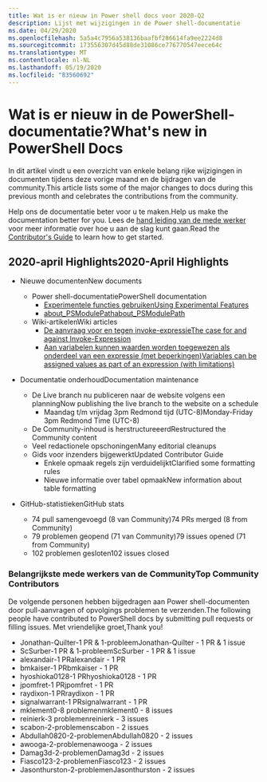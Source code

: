 ```yaml
---
title: Wat is er nieuw in Power shell docs voor 2020-Q2
description: Lijst met wijzigingen in de Power shell-documentatie
ms.date: 04/29/2020
ms.openlocfilehash: 5a5a4c7956a538136baafbf286614fa9ee2224d8
ms.sourcegitcommit: 173556307d45d88de31086ce776770547eece64c
ms.translationtype: MT
ms.contentlocale: nl-NL
ms.lasthandoff: 05/19/2020
ms.locfileid: "83560692"
---
```

# <a name="whats-new-in-powershell-docs"></a><span data-ttu-id="d4a5d-103">Wat is er nieuw in de PowerShell-documentatie?</span><span class="sxs-lookup"><span data-stu-id="d4a5d-103">What's new in PowerShell Docs</span></span>

<span data-ttu-id="d4a5d-104">In dit artikel vindt u een overzicht van enkele belang rijke wijzigingen in documenten tijdens deze vorige maand en de bijdragen van de community.</span><span class="sxs-lookup"><span data-stu-id="d4a5d-104">This article lists some of the major changes to docs during this previous month and celebrates the contributions from the community.</span></span>

<span data-ttu-id="d4a5d-105">Help ons de documentatie beter voor u te maken.</span><span class="sxs-lookup"><span data-stu-id="d4a5d-105">Help us make the documentation better for you.</span></span> <span data-ttu-id="d4a5d-106">Lees de [hand leiding van de mede werker][contrib] voor meer informatie over hoe u aan de slag kunt gaan.</span><span class="sxs-lookup"><span data-stu-id="d4a5d-106">Read the [Contributor's Guide][contrib] to learn how to get started.</span></span>

## <a name="2020-april-highlights"></a><span data-ttu-id="d4a5d-107">2020-april Highlights</span><span class="sxs-lookup"><span data-stu-id="d4a5d-107">2020-April Highlights</span></span>

- <span data-ttu-id="d4a5d-108">Nieuwe documenten</span><span class="sxs-lookup"><span data-stu-id="d4a5d-108">New documents</span></span>
  - <span data-ttu-id="d4a5d-109">Power shell-documentatie</span><span class="sxs-lookup"><span data-stu-id="d4a5d-109">PowerShell documentation</span></span>
    - [<span data-ttu-id="d4a5d-110">Experimentele functies gebruiken</span><span class="sxs-lookup"><span data-stu-id="d4a5d-110">Using Experimental Features</span></span>](/powershell/scripting/whats-new/experimental-features)
    - [<span data-ttu-id="d4a5d-111">about_PSModulePath</span><span class="sxs-lookup"><span data-stu-id="d4a5d-111">about_PSModulePath</span></span>](/powershell/module/microsoft.powershell.core/about/about_psmodulepath)
  - <span data-ttu-id="d4a5d-112">Wiki-artikelen</span><span class="sxs-lookup"><span data-stu-id="d4a5d-112">Wiki articles</span></span>
    - [<span data-ttu-id="d4a5d-113">De aanvraag voor en tegen invoke-expressie</span><span class="sxs-lookup"><span data-stu-id="d4a5d-113">The case for and against Invoke-Expression</span></span>](https://github.com/MicrosoftDocs/PowerShell-Docs/wiki/The-case-for-and-against-Invoke-Expression)
    - <span data-ttu-id="d4a5d-114">[Aan variabelen kunnen waarden worden toegewezen als onderdeel van een expressie (met beperkingen)](https://github.com/MicrosoftDocs/PowerShell-Docs/wiki/Variables-can-be-assigned-values-as-part-of-an-expression-(with-limitations))</span><span class="sxs-lookup"><span data-stu-id="d4a5d-114">[Variables can be assigned values as part of an expression (with limitations)](https://github.com/MicrosoftDocs/PowerShell-Docs/wiki/Variables-can-be-assigned-values-as-part-of-an-expression-(with-limitations))</span></span>

- <span data-ttu-id="d4a5d-115">Documentatie onderhoud</span><span class="sxs-lookup"><span data-stu-id="d4a5d-115">Documentation maintenance</span></span>
  - <span data-ttu-id="d4a5d-116">De Live branch nu publiceren naar de website volgens een planning</span><span class="sxs-lookup"><span data-stu-id="d4a5d-116">Now publishing the live branch to the website on a schedule</span></span>
    - <span data-ttu-id="d4a5d-117">Maandag t/m vrijdag 3pm Redmond tijd (UTC-8)</span><span class="sxs-lookup"><span data-stu-id="d4a5d-117">Monday-Friday 3pm Redmond Time (UTC-8)</span></span>
  - <span data-ttu-id="d4a5d-118">De Community-inhoud is herstructureeerd</span><span class="sxs-lookup"><span data-stu-id="d4a5d-118">Restructured the Community content</span></span>
  - <span data-ttu-id="d4a5d-119">Veel redactionele opschoningen</span><span class="sxs-lookup"><span data-stu-id="d4a5d-119">Many editorial cleanups</span></span>
  - <span data-ttu-id="d4a5d-120">Gids voor inzenders bijgewerkt</span><span class="sxs-lookup"><span data-stu-id="d4a5d-120">Updated Contributor Guide</span></span>
    - <span data-ttu-id="d4a5d-121">Enkele opmaak regels zijn verduidelijkt</span><span class="sxs-lookup"><span data-stu-id="d4a5d-121">Clarified some formatting rules</span></span>
    - <span data-ttu-id="d4a5d-122">Nieuwe informatie over tabel opmaak</span><span class="sxs-lookup"><span data-stu-id="d4a5d-122">New information about table formatting</span></span>

- <span data-ttu-id="d4a5d-123">GitHub-statistieken</span><span class="sxs-lookup"><span data-stu-id="d4a5d-123">GitHub stats</span></span>
  - <span data-ttu-id="d4a5d-124">74 pull samengevoegd (8 van Community)</span><span class="sxs-lookup"><span data-stu-id="d4a5d-124">74 PRs merged (8 from Community)</span></span>
  - <span data-ttu-id="d4a5d-125">79 problemen geopend (71 van Community)</span><span class="sxs-lookup"><span data-stu-id="d4a5d-125">79 issues opened (71 from Community)</span></span>
  - <span data-ttu-id="d4a5d-126">102 problemen gesloten</span><span class="sxs-lookup"><span data-stu-id="d4a5d-126">102 issues closed</span></span>

### <a name="top-community-contributors"></a><span data-ttu-id="d4a5d-127">Belangrijkste mede werkers van de Community</span><span class="sxs-lookup"><span data-stu-id="d4a5d-127">Top Community Contributors</span></span>

<span data-ttu-id="d4a5d-128">De volgende personen hebben bijgedragen aan Power shell-documenten door pull-aanvragen of opvolgings problemen te verzenden.</span><span class="sxs-lookup"><span data-stu-id="d4a5d-128">The following people have contributed to PowerShell docs by submitting pull requests or filling issues.</span></span> <span data-ttu-id="d4a5d-129">Met vriendelijke groet,</span><span class="sxs-lookup"><span data-stu-id="d4a5d-129">Thank you!</span></span>

- <span data-ttu-id="d4a5d-130">Jonathan-Quilter-1 PR & 1-probleem</span><span class="sxs-lookup"><span data-stu-id="d4a5d-130">Jonathan-Quilter - 1 PR & 1 issue</span></span>
- <span data-ttu-id="d4a5d-131">ScSurber-1 PR & 1-probleem</span><span class="sxs-lookup"><span data-stu-id="d4a5d-131">ScSurber - 1 PR & 1 issue</span></span>
- <span data-ttu-id="d4a5d-132">alexandair-1 PR</span><span class="sxs-lookup"><span data-stu-id="d4a5d-132">alexandair - 1 PR</span></span>
- <span data-ttu-id="d4a5d-133">bmkaiser-1 PR</span><span class="sxs-lookup"><span data-stu-id="d4a5d-133">bmkaiser - 1 PR</span></span>
- <span data-ttu-id="d4a5d-134">hyoshioka0128-1 PR</span><span class="sxs-lookup"><span data-stu-id="d4a5d-134">hyoshioka0128 - 1 PR</span></span>
- <span data-ttu-id="d4a5d-135">jpomfret-1 PR</span><span class="sxs-lookup"><span data-stu-id="d4a5d-135">jpomfret - 1 PR</span></span>
- <span data-ttu-id="d4a5d-136">raydixon-1 PR</span><span class="sxs-lookup"><span data-stu-id="d4a5d-136">raydixon - 1 PR</span></span>
- <span data-ttu-id="d4a5d-137">signalwarrant-1 PR</span><span class="sxs-lookup"><span data-stu-id="d4a5d-137">signalwarrant - 1 PR</span></span>
- <span data-ttu-id="d4a5d-138">mklement0-8 problemen</span><span class="sxs-lookup"><span data-stu-id="d4a5d-138">mklement0 - 8 issues</span></span>
- <span data-ttu-id="d4a5d-139">reinierk-3 problemen</span><span class="sxs-lookup"><span data-stu-id="d4a5d-139">reinierk - 3 issues</span></span>
- <span data-ttu-id="d4a5d-140">scabon-2-problemen</span><span class="sxs-lookup"><span data-stu-id="d4a5d-140">scabon - 2 issues</span></span>
- <span data-ttu-id="d4a5d-141">Abdullah0820-2-problemen</span><span class="sxs-lookup"><span data-stu-id="d4a5d-141">Abdullah0820 - 2 issues</span></span>
- <span data-ttu-id="d4a5d-142">awooga-2-problemen</span><span class="sxs-lookup"><span data-stu-id="d4a5d-142">awooga - 2 issues</span></span>
- <span data-ttu-id="d4a5d-143">Damag3d-2-problemen</span><span class="sxs-lookup"><span data-stu-id="d4a5d-143">Damag3d - 2 issues</span></span>
- <span data-ttu-id="d4a5d-144">Fiasco123-2-problemen</span><span class="sxs-lookup"><span data-stu-id="d4a5d-144">Fiasco123 - 2 issues</span></span>
- <span data-ttu-id="d4a5d-145">Jasonthurston-2-problemen</span><span class="sxs-lookup"><span data-stu-id="d4a5d-145">Jasonthurston - 2 issues</span></span>

<!-- Link references -->
[contrib]: contributing/overview.md

